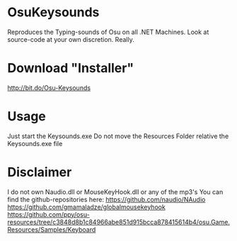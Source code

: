 # OsuKeysounds
Reproduces the Typing-sounds of Osu on all .NET Machines.
Look at source-code at your own discretion. Really.

# Download "Installer"
http://bit.do/Osu-Keysounds 

# Usage
Just start the Keysounds.exe
Do not move the Resources Folder relative the Keysounds.exe file

# Disclaimer
I do not own Naudio.dll or MouseKeyHook.dll or any of the mp3's
You can find the github-repositories here:
https://github.com/naudio/NAudio
https://github.com/gmamaladze/globalmousekeyhook
https://github.com/ppy/osu-resources/tree/c3848d8b1c84966abe851d915bcca878415614b4/osu.Game.Resources/Samples/Keyboard
